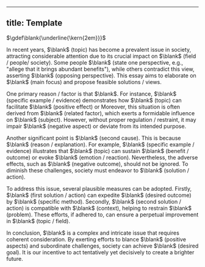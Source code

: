 
---
title: Template
---

$\gdef\blank{\underline{\kern{2em}}}$

In recent years, $\blank$ (topic) has become a prevalent issue in society, attracting considerable attention due to its crucial impact on $\blank$ (field / people/ society). Some people $\blank$ (state one perspective, e.g., "allege that it brings abundant benefits"), while others contradict this view, asserting $\blank$ (opposing perspective). This essay aims to elaborate on $\blank$ (main focus) and propose feasible solutions / views. 

One primary reason / factor is that $\blank$. For instance, $\blank$ (specific example / evidence) demonstrates how $\blank$ (topic) can facilitate $\blank$ (positive effect) or Moreover, this situation is often derived from $\blank$ (related factor), which exerts a formidable influence on $\blank$ (subject). However, without proper regulation / restraint, it may impair $\blank$ (negative aspect) or deviate from its intended purpose. 

Another significant point is $\blank$ (second cause). This is because $\blank$ (reason / explanation). For example, $\blank$ (specific example / evidence) illustrates that $\blank$ (topic) can sustain $\blank$ (benefit / outcome) or evoke $\blank$ (emotion / reaction). Nevertheless, the adverse effects, such as $\blank$ (negative outcome), should not be ignored. To diminish these challenges, society must endeavor to $\blank$ (solution / action). 

To address this issue, several plausible measures can be adopted. Firstly, $\blank$ (first solution / action) can expedite $\blank$ (desired outcome) by $\blank$ (specific method). Secondly, $\blank$ (second solution / action) is compatible with $\blank$ (context), helping to restrain $\blank$ (problem). These efforts, if adhered to, can ensure a perpetual improvement in $\blank$ (topic / field). 

In conclusion, $\blank$ is a complex and intricate issue that requires coherent consideration. By exerting efforts to blance $\blank$ (positive aspects) and subordinate challenges, society can achieve $\blank$ (desired goal). It is our incentive to act tentatively yet decisively to create a brighter future. 
